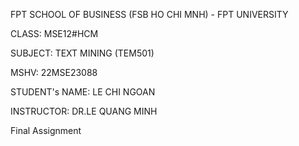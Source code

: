 FPT SCHOOL OF BUSINESS (FSB HO CHI MNH) - FPT UNIVERSITY

CLASS: MSE12#HCM

SUBJECT: TEXT MINING (TEM501)

MSHV: 22MSE23088

STUDENT's NAME: LE CHI NGOAN

INSTRUCTOR: DR.LE QUANG MINH

Final Assignment
